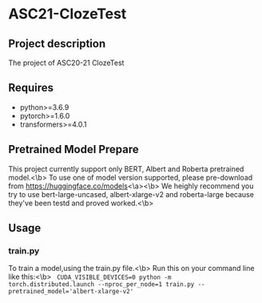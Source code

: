 # ASC21-ClozeTest
## Project description
The project of ASC20-21 ClozeTest
## Requires
- python>=3.6.9
- pytorch>=1.6.0
- transformers>=4.0.1
## Pretrained Model Prepare
This project currently support only BERT, Albert and Roberta pretrained model.<\b>
To use one of model version supported, please pre-download from <a>https://huggingface.co/models<\a><\b>
We heighly recommend you try to use bert-large-uncased, albert-xlarge-v2 and roberta-large because they've been testd and proved worked.<\b>
## Usage
### train.py
To train a model,using the train.py file.<\b>
Run this on your command line like this:<\b>
 ` CUDA_VISIBLE_DEVICES=0 python -m torch.distributed.launch --nproc_per_node=1 train.py --pretrained_model='albert-xlarge-v2'`
